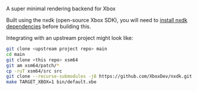A super minimal rendering backend for Xbox

Built using the nxdk (open-source Xbox SDK), you will need to [install nxdk dependencies](https://github.com/XboxDev/nxdk/wiki/Install-the-Prerequisites#ubuntu) before building this.

Integrating with an upstream project might look like:
```bash
git clone <upstream project repo> main
cd main
git clone <this repo> xsm64
git am xsm64/patch/*
cp -ruT xsm64/src src
git clone --recurse-submodules -j8 https://github.com/XboxDev/nxdk.git
make TARGET_XBOX=1 bin/default.xbe
```
